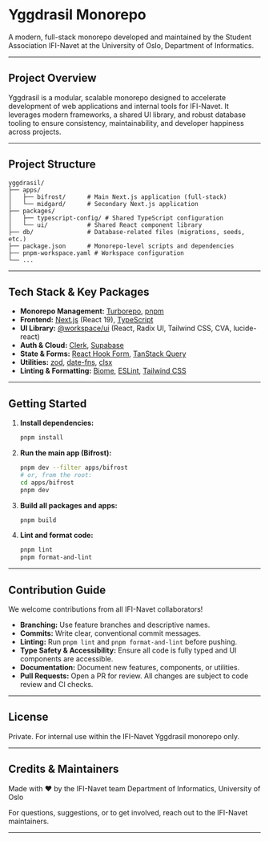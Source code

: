 # Yggdrasil Monorepo

A modern, full-stack monorepo developed and maintained by the Student Association IFI-Navet at the University of Oslo, Department of Informatics.

---

## Project Overview

Yggdrasil is a modular, scalable monorepo designed to accelerate development of web applications and internal tools for IFI-Navet. It leverages modern frameworks, a shared UI library, and robust database tooling to ensure consistency, maintainability, and developer happiness across projects.

---

## Project Structure

```
yggdrasil/
├── apps/
│   ├── bifrost/      # Main Next.js application (full-stack)
│   └── midgard/      # Secondary Next.js application
├── packages/
│   ├── typescript-config/ # Shared TypeScript configuration
│   └── ui/           # Shared React component library
├── db/               # Database-related files (migrations, seeds, etc.)
├── package.json      # Monorepo-level scripts and dependencies
├── pnpm-workspace.yaml # Workspace configuration
└── ...
```

---

## Tech Stack & Key Packages

- **Monorepo Management:** [Turborepo](https://turbo.build/), [pnpm](https://pnpm.io/)
- **Frontend:** [Next.js](https://nextjs.org/) (React 19), [TypeScript](https://www.typescriptlang.org/)
- **UI Library:** [@workspace/ui](packages/ui) (React, Radix UI, Tailwind CSS, CVA, lucide-react)
- **Auth & Cloud:** [Clerk](https://clerk.com/), [Supabase](https://supabase.com/)
- **State & Forms:** [React Hook Form](https://react-hook-form.com/), [TanStack Query](https://tanstack.com/query)
- **Utilities:** [zod](https://zod.dev/), [date-fns](https://date-fns.org/), [clsx](https://github.com/lukeed/clsx)
- **Linting & Formatting:** [Biome](https://biomejs.dev/), [ESLint](https://eslint.org/), [Tailwind CSS](https://tailwindcss.com/)

---

## Getting Started

1. **Install dependencies:**
   ```sh
   pnpm install
   ```

2. **Run the main app (Bifrost):**
   ```sh
   pnpm dev --filter apps/bifrost
   # or, from the root:
   cd apps/bifrost
   pnpm dev
   ```

3. **Build all packages and apps:**
   ```sh
   pnpm build
   ```

4. **Lint and format code:**
   ```sh
   pnpm lint
   pnpm format-and-lint
   ```
---

## Contribution Guide

We welcome contributions from all IFI-Navet collaborators!

- **Branching:** Use feature branches and descriptive names.
- **Commits:** Write clear, conventional commit messages.
- **Linting:** Run `pnpm lint` and `pnpm format-and-lint` before pushing.
- **Type Safety & Accessibility:** Ensure all code is fully typed and UI components are accessible.
- **Documentation:** Document new features, components, or utilities.
- **Pull Requests:** Open a PR for review. All changes are subject to code review and CI checks.

---

## License

Private. For internal use within the IFI-Navet Yggdrasil monorepo only.

---

## Credits & Maintainers

Made with ❤️ by the IFI-Navet team
Department of Informatics, University of Oslo

For questions, suggestions, or to get involved, reach out to the IFI-Navet maintainers.

---
